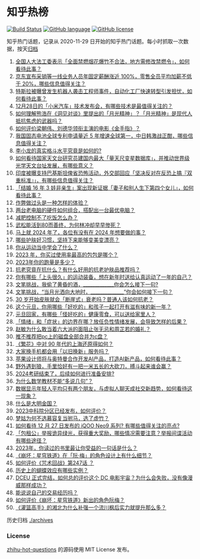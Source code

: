 # 知乎热榜
[![Build Status](https://github.com/ToWeLong/zhihu-hot-questions/workflows/CI/badge.svg)](https://github.com/ToWeLong/zhihu-hot-questions/actions)
[![GitHub language](https://img.shields.io/badge/language-golang-orange.svg)](https://golang.org/)
[![GitHub license](https://img.shields.io/github/license/ToWeLong/zhihu-hot-questions)](https://github.com/ToWeLong/zhihu-hot-questions/blob/main/LICENSE)

知乎热门话题，记录从 2020-11-29 日开始的知乎热门话题。每小时抓取一次数据，按天[归档](./archives)

<!-- BEGIN -->

1. [全国人大法工委表示「全面禁燃烟花爆竹不合法，地方需修改禁燃令」，如何看待此事？](https://www.zhihu.com/question/636871926)
1. [京东宣布采销等一线业务人员年固定薪酬涨近 100%，零售全员平均加薪不低于 20%，哪些信息值得关注？](https://www.zhihu.com/question/637034163)
1. [特斯拉被曝曾发生机器人袭击工程师事件，自动化工厂快速转型引发担忧，如何看待此事？](https://www.zhihu.com/question/636961318)
1. [12月28日的「小米汽车」技术发布会，有哪些技术是最值得关注的？](https://www.zhihu.com/question/636473060)
1. [如何理解熊浩在《洞见对谈》里提出的「月光精神」？「月光精神」是现代人抵抗焦虑的武器吗？](https://www.zhihu.com/question/636290912)
1. [如何评价梁朝伟、刘德华领衔主演的电影《金手指》？](https://www.zhihu.com/question/636782033)
1. [我国固态电池全球专利申请量近 5 年增速全球第一，中日韩激战正酣，哪些信息值得关注？](https://www.zhihu.com/question/636915952)
1. [李小龙的真实格斗水平究竟是如何的?](https://www.zhihu.com/question/636531123)
1. [如何看待国家天文台研究员建国内最大「量天尺变星数据库」，并推动世界级光学天文台址发展，有哪些意义？](https://www.zhihu.com/question/636963376)
1. [印度被曝支持巴基斯坦俾省恐怖活动，外交部回应「坚决反对在反恐上搞『双重标准』」，有哪些信息值得关注？](https://www.zhihu.com/question/636922303)
1. [「结婚 16 年 3 娃非亲生」案出现新证据「妻子和别人生下第四个女儿」，如何看待此事？](https://www.zhihu.com/question/637038853)
1. [作弊做过头是一种怎样的体验？](https://www.zhihu.com/question/265467423)
1. [两台老电脑的硬件如何组合，搭配出一台最优电脑？](https://www.zhihu.com/question/635721261)
1. [减肥控制不了吃饭怎么办？](https://www.zhihu.com/question/632498269)
1. [武松能活到80而善终，为何林冲却早早惨死？](https://www.zhihu.com/question/626762269)
1. [马上就 2024 年了，各位有没有在 2024 年想要做的事？](https://www.zhihu.com/question/634015379)
1. [哪些护肤好习惯，坚持下来能够变美变漂亮？](https://www.zhihu.com/question/632642119)
1. [你从运动当中学会了什么？](https://www.zhihu.com/question/636516830)
1. [2023 年，你买过使用率最高的包包是哪个？](https://www.zhihu.com/question/632515296)
1. [2023年你的跑量是多少？](https://www.zhihu.com/question/636722500)
1. [抗老究竟在抗什么？有什么好用的抗老护肤品推荐吗？](https://www.zhihu.com/question/629681459)
1. [你有哪些「上头很久」的运动装备，想在新年时送给认真运动了一年的自己？](https://www.zhihu.com/question/634394582)
1. [文笔挑战，我偷了黄昏的酒，_____________你会怎么接下一句?](https://www.zhihu.com/question/632236709)
1. [文笔挑战，“当月光洒向大地时，______________”你会如何接下一句？](https://www.zhihu.com/question/636899131)
1. [30 岁开始皮肤就会「断崖式」衰老吗？普通人该如何抗老？](https://www.zhihu.com/question/636136840)
1. [这个元旦，你用哪些「好吃的」和孩子一起打开有滋有味的新一年？](https://www.zhihu.com/question/634394535)
1. [元旦回家，有哪些「怪好吃的」健康零食，可以送给家里人？](https://www.zhihu.com/question/634394556)
1. [「情绪」和「症状」的边界在哪？放任负性情绪发展，会导致怎样的后果？](https://www.zhihu.com/question/633249736)
1. [赵敏为什么敢当着六大派的面阻止张无忌和周芷若的婚礼？](https://www.zhihu.com/question/636848465)
1. [推不推荐把pc上的磁盘全部合并为c盘？](https://www.zhihu.com/question/636088425)
1. [《繁花》中对 90 年代的上海还原得如何？](https://www.zhihu.com/question/636934611)
1. [大家换手机都会用「以旧换新」服务吗？](https://www.zhihu.com/question/636102976)
1. [苹果设计师将与奥特曼合作开发AI产品，打造AI新产品，如何看待此事？](https://www.zhihu.com/question/636884117)
1. [野外遇到狼，手里恰好有一把一米五长的大砍刀，搏斗起来谁会赢？](https://www.zhihu.com/question/635949471)
1. [2024考研结束了，后续如何进行准备安排?](https://www.zhihu.com/question/636435708)
1. [为什么数学教材不能“多说几句”？](https://www.zhihu.com/question/635190539)
1. [数据显示年轻人平均只有两个朋友，与虚拟人聊天成社交新趋势，如何看待这一现象？](https://www.zhihu.com/question/636773569)
1. [什么是大明金国？](https://www.zhihu.com/question/379440072)
1. [2023中科院分区已经发布，如何评价？](https://www.zhihu.com/question/636905312)
1. [梦姑为何不选慕容复当驸马，选了虚竹？](https://www.zhihu.com/question/633215217)
1. [如何看待 12 月 27 日发布的 iQOO Neo9 系列? 有哪些值得关注的亮点?](https://www.zhihu.com/question/636921135)
1. [「包租公」举报诡异绿光，获得重大奖励，哪些情况需要注意？举报间谍活动有哪些途径？](https://www.zhihu.com/question/636856149)
1. [2023年，你读过的书里最让你受益的一句话是什么？](https://www.zhihu.com/question/635899777)
1. [《崩坏：星穹铁道》在「阮·梅」的角色设计上有什么细节？](https://www.zhihu.com/question/636856435)
1. [如何评价《咒术回战》第247话 ？](https://www.zhihu.com/question/636888288)
1. [历史上的蝴蝶效应有哪些实例？](https://www.zhihu.com/question/27293796)
1. [DCEU 正式完结，如何总的评价这个 DC 电影宇宙？为什么会失败，没有像漫威那样成功？](https://www.zhihu.com/question/636636244)
1. [能说说自己的交易经历吗？](https://www.zhihu.com/question/510378106)
1. [如何评价《崩坏：星穹铁道》新出的角色阮梅？](https://www.zhihu.com/question/636889472)
1. [《灌篮高手》的湘北为什么补强一个流川枫后实力就提升那么多？](https://www.zhihu.com/question/636437606)

<!-- END -->

历史归档 [./archives](./archives)


### License
[zhihu-hot-questions](https://github.com/towelong/zhihu-hot-questions) 的源码使用 MIT License 发布。
